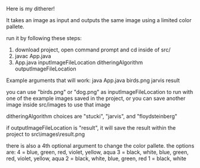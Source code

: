 Here is my ditherer!

It takes an image as input and outputs the same image using a limited color pallete. 

run it by following these steps:

1) download project, open command prompt and cd inside of src/
2) javac App.java
3) App.java inputImageFileLocation ditheringAlgorithm outputImageFileLocation

Example arguments that will work: java App.java birds.png jarvis result

you can use "birds.png" or "dog.png" as inputImageFileLocation to run with one of the example images saved in the project, or you can save another image inside src/images to use that image

ditheringAlgorithm choices are "stucki", "jarvis", and "floydsteinberg"

if outputImageFileLocation is "result", it will save the result within the project to src\images\result.png

there is also a 4th optional argument to change the color pallete. the options are:
4 = blue, green, red, violet, yellow, aqua
3 = black, white,  blue, green, red, violet, yellow, aqua
2 = black, white,  blue, green, red
1 = black, white



